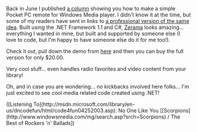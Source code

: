 Back in June I published [a column](http://msdn.microsoft.com/vbasic/using/columns/code4fun/default.aspx?pull=/library/en-us/dncodefun/html/code4fun06272003.asp) showing you how to make a simple Pocket PC remote for Windows Media player. I didn't know it at the time, but some of my readers have sent in links to [a professional version of the same idea](http://www.zerama.net/). Built using the .NET Framework 1.1 and C#, [Zerama](http://www.zerama.net/) looks amazing... everything I wanted in mine, but built and supported by someone else (I love to code, but I'm happy to have someone else do it for me too!).



Check it out, pull down the demo from [here](http://www.zerama.net/download2.aspx) and then you can buy the full version for only $20.00.

Very cool stuff... even handles radio favorites and video content from your library!

Oh, and in case you are wondering... no kickbacks involved here folks... I'm just excited to see cool media related code created using .NET!

<div class="media">
  ([Listening To](http://msdn.microsoft.com/library/en-us/dncodefun/html/code4fun04252003.asp): No One Like You [[Scorpions](http://www.windowsmedia.com/mg/search.asp?srch=Scorpions) / The Best of Rockers &#8216;n' Ballads])
</div>